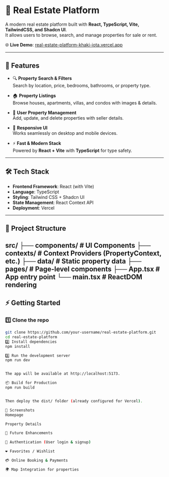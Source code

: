 # 🏡 Real Estate Platform

A modern real estate platform built with **React, TypeScript, Vite, TailwindCSS, and Shadcn UI**.  
It allows users to browse, search, and manage properties for sale or rent.

🌐 **Live Demo**: [real-estate-platform-khaki-iota.vercel.app](https://real-estate-platform-khaki-iota.vercel.app)

---

## 🚀 Features

- 🔍 **Property Search & Filters**  
  Search by location, price, bedrooms, bathrooms, or property type.

- 🏠 **Property Listings**  
  Browse houses, apartments, villas, and condos with images & details.

- 👤 **User Property Management**  
  Add, update, and delete properties with seller details.

- 📱 **Responsive UI**  
  Works seamlessly on desktop and mobile devices.

- ⚡ **Fast & Modern Stack**  
  Powered by **React + Vite** with **TypeScript** for type safety.

---

## 🛠️ Tech Stack

- **Frontend Framework**: React (with Vite)
- **Language**: TypeScript
- **Styling**: Tailwind CSS + Shadcn UI
- **State Management**: React Context API
- **Deployment**: Vercel

---

## 📂 Project Structure

src/
├── components/ # UI Components
├── contexts/ # Context Providers (PropertyContext, etc.)
├── data/ # Static property data
├── pages/ # Page-level components
├── App.tsx # App entry point
└── main.tsx # ReactDOM rendering
---

## ⚡ Getting Started

### 1️⃣ Clone the repo

```bash
git clone https://github.com/your-username/real-estate-platform.git
cd real-estate-platform
2️⃣ Install dependencies
npm install

3️⃣ Run the development server
npm run dev


The app will be available at http://localhost:5173.

📦 Build for Production
npm run build


Then deploy the dist/ folder (already configured for Vercel).

📸 Screenshots
Homepage

Property Details

🌟 Future Enhancements

🔑 Authentication (User login & signup)

❤️ Favorites / Wishlist

💳 Online Booking & Payments

🌍 Map Integration for properties
